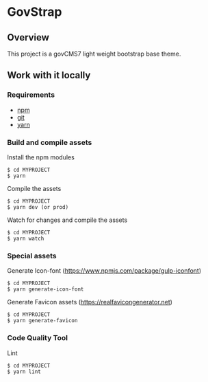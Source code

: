 # GovStrap

## Overview

This project is a govCMS7 light weight bootstrap base theme.

## Work with it locally

### Requirements

-   [npm](https://www.npmjs.com/)
-   [git](https://git-scm.com/)
-   [yarn](https://yarnpkg.com/)

### Build and compile assets

Install the npm modules

    $ cd MYPROJECT
    $ yarn

Compile the assets

    $ cd MYPROJECT
    $ yarn dev (or prod)

Watch for changes and compile the assets

    $ cd MYPROJECT
    $ yarn watch

### Special assets

Generate Icon-font (https://www.npmjs.com/package/gulp-iconfont)

    $ cd MYPROJECT
    $ yarn generate-icon-font

Generate Favicon assets (https://realfavicongenerator.net)

    $ cd MYPROJECT
    $ yarn generate-favicon

### Code Quality Tool

Lint

    $ cd MYPROJECT
    $ yarn lint
